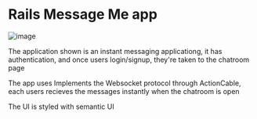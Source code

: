 # Rails Message Me app

![image](https://github.com/Kamelz70/Rails-Message-Me-App/assets/56312212/2b6d89c9-ca29-48f5-a36d-beb5569c408b)

The application shown is an instant messaging applicationg, it has authentication, and once users login/signup, they're taken to the chatroom page

The app uses Implements the Websocket protocol through ActionCable, each users recieves the messages instantly when the chatroom is open

The UI is styled with semantic UI
